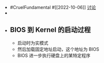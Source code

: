 - #CruelFundamental #[[2022-10-06]] [讨论](https://github.com/CYZH1307/CruelFundamental/tree/main/homework/202210/06)
-
- ## BIOS 到 Kernel 的启动过程
	- 启动时为实模式
	- 然后加载固定地址启动，这个地址为 BIOS
	- BIOS 进一步执行硬盘上的某特定程序